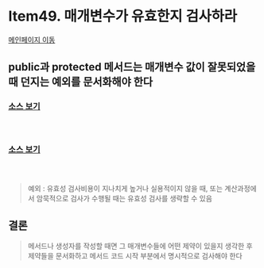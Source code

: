 # Item49. 매개변수가 유효한지 검사하라

[메인페이지 이동](../README.md)

## public과 protected 메서드는 매개변수 값이 잘못되었을 때 던지는 예외를 문서화해야 한다

### [소스 보기](./java/item49/ParameterCheck.java) </br></br></br>

### [소스 보기](./java/item49/ParameterCheck2.java) </br></br></br>

> 예외 : 유효성 검사비용이 지나치게 높거나 실용적이지 않을 때, 또는 계산과정에서 암묵적으로 검사가
> 수행될 때는 유효성 검사를 생략할 수 있음

## 결론

> 메서드나 생성자를 작성할 때면 그 매개변수들에 어떤 제약이 있을지 생각한 후
> 제약들을 문서화하고 메서드 코드 시작 부분에서 명시적으로 검사해야 한다